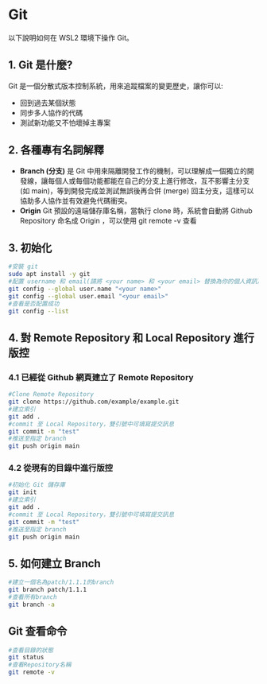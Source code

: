 # Git

以下說明如何在 WSL2 環境下操作 Git。

## 1. Git 是什麼?

Git 是一個分散式版本控制系統，用來追蹤檔案的變更歷史，讓你可以:

- 回到過去某個狀態
- 同步多人協作的代碼
- 測試新功能又不怕壞掉主專案

## 2. 各種專有名詞解釋

- **Branch (分支)**  是 Git 中用來隔離開發工作的機制，可以理解成一個獨立的開發線，讓每個人或每個功能都能在自己的分支上進行修改，互不影響主分支 (如 main)，等到開發完成並測試無誤後再合併 (merge) 回主分支，這樣可以協助多人協作並有效避免代碼衝突。
- **Origin**  Git 預設的遠端儲存庫名稱，當執行 clone 時，系統會自動將 Github Repository 命名成 Origin ，可以使用 git remote -v 查看

## 3. 初始化

```bash
#安裝 git
sudo apt install -y git 
#配置 username 和 email(請將 <your name> 和 <your email> 替換為你的個人資訊)
git config --global user.name "<your name>"
git config --global user.email "<your email>"
#查看是否配置成功
git config --list 
```

## 4. 對 Remote Repository 和 Local Repository 進行版控

### 4.1 已經從 Github 網頁建立了 Remote Repository

```bash
#Clone Remote Repository  
git clone https://github.com/example/example.git
#建立索引
git add . 
#commit 至 Local Repository，雙引號中可填寫提交訊息
git commit -m "test"  
#推送至指定 branch 
git push origin main 
```

### 4.2 從現有的目錄中進行版控

```bash
#初始化 Git 儲存庫
git init 
#建立索引
git add . 
#commit 至 Local Repository，雙引號中可填寫提交訊息
git commit -m "test"  
#推送至指定 branch 
git push origin main 
```

## 5. 如何建立 Branch 

```bash
#建立一個名為patch/1.1.1的branch 
git branch patch/1.1.1 
#查看所有branch 
git branch -a 

```

## Git 查看命令

```bash
#查看目錄的狀態
git status 
#查看Repository名稱
git remote -v 
```